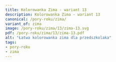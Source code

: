 ```yaml
---
title: Kolorowanka Zima - wariant 13
description: Kolorowanka Zima - wariant 13
canonical: /pory-roku/zima/
variant_of: zima
image: /pory-roku/zima/13/zima-13.svg
pdf: /pory-roku/zima/13/zima-13.pdf
alt: "Łatwa kolorowanka zima dla przedszkolaka"
tags:
- pory-roku
- zima
---
```

